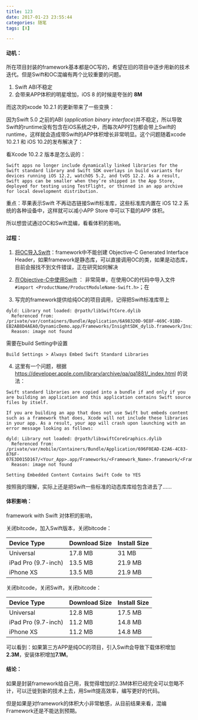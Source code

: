 ```yaml
---
title: 123
date: 2017-01-23 23:55:44
categories: 随笔
tags: [X]

---
```



#### 动机：

所在项目封装的framework基本都是OC写的，希望在旧的项目中逐步用新的技术迭代。但是Swift和OC混编有两个比较重要的问题。

1. Swift ABI不稳定
2. 会带来APP体积的明星增加，iOS 8 的时候是夸张的 **8M** 

而这次的xcode 10.2.1 的更新带来了一些变换：

因为Swift 5.0 之前的ABI (*application binary interface*)并不稳定，所以导致Swift的runtime没有包含在iOS系统之中，而每次APP打包都会带上Swift的runtime，这样就会造成带Swift的APP体积增长非常明显。这个问题随着xcode 10.2.1 和 iOS 10.2的发布解决了：

看Xcode  10.2.2 版本是怎么说的：

```
Swift apps no longer include dynamically linked libraries for the Swift standard library and Swift SDK overlays in build variants for devices running iOS 12.2, watchOS 5.2, and tvOS 12.2. As a result, Swift apps can be smaller when they’re shipped in the App Store, deployed for testing using TestFlight, or thinned in an app archive for local development distribution.
```

重点：苹果表示Swift 不再动态链接Swift标准库，这些标准库内置在 iOS 12.2 系统的各种设备中，这样就可以减小APP Store 中可以下载的APP 体积。

所以想尝试通过OC和Swift混编，看看体积的影响。



#### 过程：

1. [将OC导入Swift](https://developer.apple.com/documentation/swift/imported_c_and_objective-c_apis/importing_objective-c_into_swift>)：framework中不能创建 Objective-C Generated Interface Header，如果framework是静态库，可以直接调用OC的类，如果是动态库，目前会报找不到文件错误，正在研究如何解决
2. [在Objective-C中使用Swift](  https://developer.apple.com/documentation/swift/imported_c_and_objective-c_apis/importing_swift_into_objective-c) ： 非常简单，在使用OC的代码中导入文件 `#import <ProductName/ProductModuleName-Swift.h>`；在

3. 写完的framework提供给纯OC的项目调用，记得把Swift标准库带上

```
dyld: Library not loaded: @rpath/libSwiftCore.dylib
  Referenced from: /private/var/containers/Bundle/Application/6A98320D-9E8F-469C-91BD-EB2AB8D4AEA0/DynamicDemo.app/Frameworks/InsightSDK_dylib.framework/InsightSDK_dylib
  Reason: image not found
```

需要在build Setting中设置 

```
Build Settings > Always Embed Swift Standard Libraries
```

4. 这里有一个问题，根据 <https://developer.apple.com/library/archive/qa/qa1881/_index.html> 的说法：

```
Swift standard libraries are copied into a bundle if and only if you are building an application and this application contains Swift source files by itself.

If you are building an app that does not use Swift but embeds content such as a framework that does, Xcode will not include these libraries in your app. As a result, your app will crash upon launching with an error message looking as follows:

dyld: Library not loaded: @rpath/libswiftCoreGraphics.dylib
  Referenced from: /private/var/mobile/Containers/Bundle/Application/696F0EAD-E2A6-4C83-876F-07E3D015D167/<Your_App>.app/Frameworks/<Framework_Name>.framework/<Framework_Name>
  Reason: image not found
  
Setting Embedded Content Contains Swift Code to YES
```

按照我的理解，实际上还是把Swift一些标准的动态库库给包含进去了……



#### 体积影响：

framework with Swift 对体积的影响，

关闭bitcode，加入Swift版本，关闭bitcode：

| Device Type         | Download Size | Install Size |
| :------------------ | :------------ | :----------- |
| Universal           | 17.8 MB       | 31 MB        |
| iPad Pro (9.7-inch) | 13.5 MB       | 21.9 MB      |
| iPhone XS           | 13.5 MB       | 21.9 MB      |

关闭bitcode，关闭Swift，关闭bitcode：

| Device Type         | Download Size | Install Size |
| :------------------ | :------------ | :----------- |
| Universal           | 12.8 MB       | 17.5 MB      |
| iPad Pro (9.7-inch) | 11.2 MB       | 14.8 MB      |
| iPhone XS           | 11.2 MB       | 14.8 MB      |

可以看到：如果第三方APP是纯OC的项目，引入Swift会导致下载体积增加 **2.3M**，安装体积增加**7.1M**。



#### 结论：

如果是封装framework给自己用，我觉得增加的2.3M体积已经完全可以忽略不计，可以迁徙到新的技术上去，用Swift提高效率，编写更好的代码。

但是如果是对framework的体积大小非常敏感，从目前结果来看，混编Framework还是不能达到预期。


<!-- more -->
